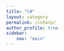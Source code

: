 ```yaml
---
title: "C#"
layout: category
permalink: /csharp/
author_profile: true
sidebar: 
    nav: "main"
---
```

